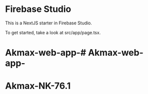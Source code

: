 # Firebase Studio

This is a NextJS starter in Firebase Studio.

To get started, take a look at src/app/page.tsx.
# Akmax-web-app-# Akmax-web-app-
# Akmax-NK-76.1
